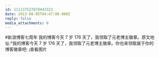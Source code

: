 ```yaml
---
id: 111137527879442323
date: 2013-08-05T04:47:00.000Z
reply: false
media_attachments: 0
---
```


#新浪博客七周年 我的博客今天 7 岁 176 天了，我领取了元老博主徽章。原文地址:°我的博客今天 7 岁 176 天了，我领取了元老博主徽章。你也来领取属于你的博客徽章吧: ​​​​¡查看图片

